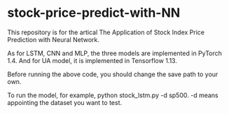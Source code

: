 # stock-price-predict-with-NN
This repository is for the artical The Application of Stock Index Price Prediction with Neural Network.

As for LSTM, CNN and MLP, the three models are implemented in PyTorch 1.4.
And for UA model, it is implemented in Tensorflow 1.13.

Before running the above code, you should change the save path to your own.

To run the model, for example, python stock_lstm.py -d sp500.  -d means appointing the dataset you want to test.
